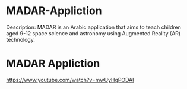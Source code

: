 # MADAR-Appliction
Description: MADAR is an Arabic application that aims to teach children aged 9-12 space science and astronomy using Augmented Reality (AR) technology. 
# MADAR Appliction 
https://www.youtube.com/watch?v=mwUyHqPODAI
